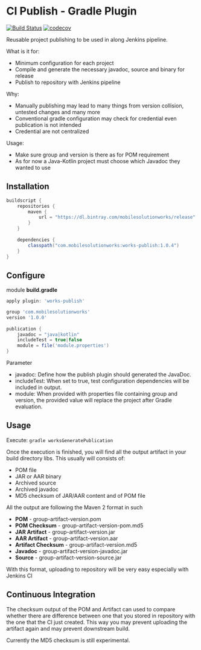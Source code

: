 # CI Publish - Gradle Plugin

[![Build Status](http://jenkins.mobilesolutionworks.com:8080/job/github/job/yunarta/job/works-ci-publish-gradle-plugin/job/master/badge/icon)](http://jenkins.mobilesolutionworks.com:8080/job/github/job/yunarta/job/works-ci-publish-gradle-plugin/job/master/)
[![codecov](https://codecov.io/gh/yunarta/works-ci-publish-gradle-plugin/branch/master/graph/badge.svg)](https://codecov.io/gh/yunarta/works-ci-publish-gradle-plugin)

Reusable project publishing to be used in along Jenkins pipeline.

What is it for:
- Minimum configuration for each project
- Compile and generate the necessary javadoc, source and binary for release
- Publish to repository with Jenkins pipeline

Why:
- Manually publishing may lead to many things from version collision, untested changes and many more
- Conventional gradle configuration may check for credential even publication is not intended
- Credential are not centralized

Usage:
- Make sure group and version is there as for POM requirement
- As for now a Java-Kotlin project must choose which Javadoc they wanted to use  

## Installation

```groovy
buildscript {
    repositories {
        maven {
            url = "https://dl.bintray.com/mobilesolutionworks/release"
        }
    }
    
    dependencies {
        classpath("com.mobilesolutionworks:works-publish:1.0.4")
    }    
}
```

## Configure

module **build.gradle**
```groovy
apply plugin: 'works-publish'

group 'com.mobilesolutionworks'
version '1.0.0'
            
publication {
    javadoc = "java|kotlin"
    includeTest = true|false
    module = file('module.properties')
}

```

Parameter
- javadoc: Define how the publish plugin should generated the JavaDoc.
- includeTest: When set to true, test configuration dependencies will be included in output.
- module: When provided with properties file containing group and version, the provided value will replace the project 
after Gradle evaluation. 

## Usage

Execute:
```gradle worksGeneratePublication```

Once the execution is finished, you will find all the output artifact in your build directory libs.
This usually will consists of:
- POM file
- JAR or AAR binary
- Archived source
- Archived javadoc
- MD5 checksum of JAR/AAR content and of POM file

All the output are following the Maven 2 format in such
- **POM** - group-artifact-version.pom
- **POM Checksum** - group-artifact-version-pom.md5
- **JAR Artifact** - group-artifact-version.jar
- **AAR Artifact** - group-artifact-version.aar
- **Artifact Checksum** - group-artifact-version.md5
- **Javadoc** - group-artifact-version-javadoc.jar
- **Source** - group-artifact-version-source.jar

With this format, uploading to repository will be very easy especially with Jenkins CI

## Continuous Integration

The checksum output of the POM and Artifact can used to compare whether there are difference between one that you 
stored in repository with the one that the CI just created. This way you may prevent uploading the artifact again
and may prevent downstream build.

Currently the MD5 checksum is still experimental.